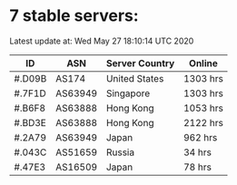 # 7 stable servers:

Latest update at: Wed May 27 18:10:14 UTC 2020

| ID | ASN | Server Country | Online |
| -- | --- | -------------- | ------ |
| #.D09B | AS174 | United States | 1303 hrs |
| #.7F1D | AS63949 | Singapore | 1303 hrs |
| #.B6F8 | AS63888 | Hong Kong | 1053 hrs |
| #.BD3E | AS63888 | Hong Kong | 2122 hrs |
| #.2A79 | AS63949 | Japan | 962 hrs |
| #.043C | AS51659 | Russia | 34 hrs |
| #.47E3 | AS16509 | Japan | 78 hrs |

